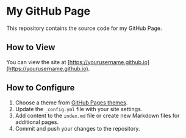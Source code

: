 # My GitHub Page

This repository contains the source code for my GitHub Page.

## How to View

You can view the site at [https://yourusername.github.io](https://yourusername.github.io).

## How to Configure

1. Choose a theme from [GitHub Pages themes](https://pages.github.com/themes/).
2. Update the `_config.yml` file with your site settings.
3. Add content to the `index.md` file or create new Markdown files for additional pages.
4. Commit and push your changes to the repository.
